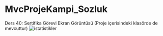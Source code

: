 # MvcProjeKampi_Sozluk
Ders 40: Sertifika Görevi Ekran Görüntüsü (Proje içerisindeki klasörde de mevcuttur)
![istatistikler](https://user-images.githubusercontent.com/83708039/159359042-20bdafbe-068b-4f06-98a7-d269142fb5f2.png)
